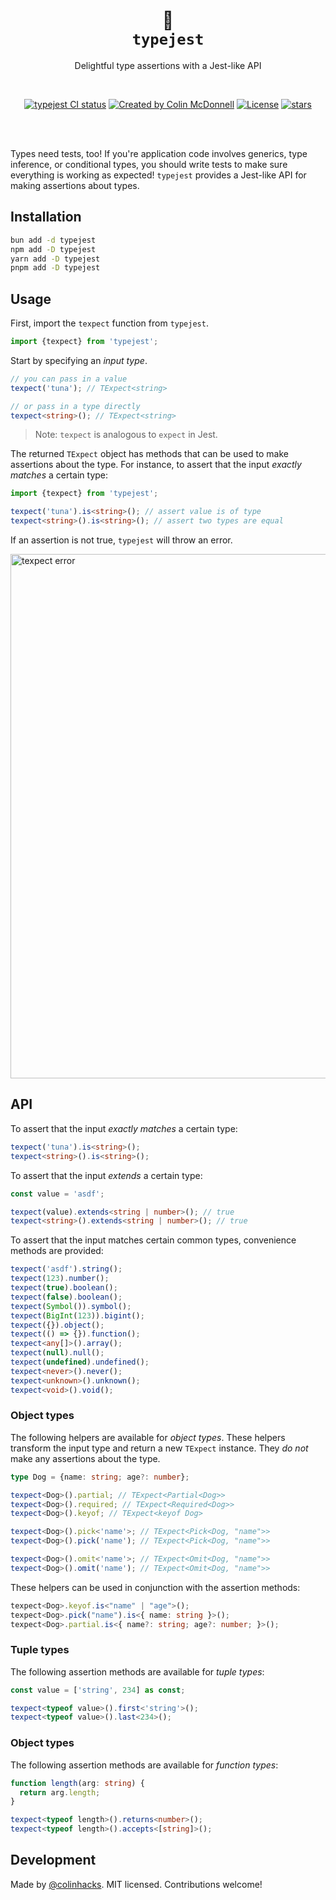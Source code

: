 <p align="center">
  <h1 align="center">🦆<br/><code>typejest</code></h1>
  <p align="center">
    Delightful type assertions with a Jest-like API
  </p>
</p>
<br/>
<p align="center">
<a href="https://github.com/colinhacks/typejest/actions?query=branch%3Amain"><img src="https://github.com/colinhacks/typejest/actions/workflows/test.yml/badge.svg?event=push&branch=main" alt="typejest CI status" /></a>
<a href="https://twitter.com/colinhacks" rel="nofollow"><img src="https://img.shields.io/badge/created%20by-@colinhacks-4BBAAB.svg" alt="Created by Colin McDonnell"></a>
<a href="https://opensource.org/licenses/MIT" rel="nofollow"><img src="https://img.shields.io/github/license/colinhacks/typejest" alt="License"></a>
<!-- <a href="https://www.npmjs.com/package/typejest" rel="nofollow"><img src="https://img.shields.io/npm/dw/typejest.svg" alt="npm"></a> -->
<a href="https://www.npmjs.com/package/typejest" rel="nofollow"><img src="https://img.shields.io/github/stars/colinhacks/typejest" alt="stars"></a>
</p>

<br/>
<br/>

Types need tests, too! If you're application code involves generics, type inference, or conditional types, you should write tests to make sure everything is working as expected! `typejest` provides a Jest-like API for making assertions about types.

## Installation

```bash
bun add -d typejest
npm add -D typejest
yarn add -D typejest
pnpm add -D typejest
```

## Usage

First, import the `texpect` function from `typejest`.

```ts
import {texpect} from 'typejest';
```

Start by specifying an _input type_.

```ts
// you can pass in a value
texpect('tuna'); // TExpect<string>

// or pass in a type directly
texpect<string>(); // TExpect<string>
```

> Note: `texpect` is analogous to `expect` in Jest.

The returned `TExpect` object has methods that can be used to make assertions about the type. For instance, to assert that the input _exactly matches_ a certain type:

```ts
import {texpect} from 'typejest';

texpect('tuna').is<string>(); // assert value is of type
texpect<string>().is<string>(); // assert two types are equal
```

If an assertion is not true, `typejest` will throw an error.

<img width="839" alt="texpect error" src="https://user-images.githubusercontent.com/3084745/224424727-56dbab49-fba2-4d02-aff1-024912ddd5bf.png">

## API

To assert that the input _exactly matches_ a certain type:

```ts
texpect('tuna').is<string>();
texpect<string>().is<string>();
```

To assert that the input _extends_ a certain type:

```ts
const value = 'asdf';

texpect(value).extends<string | number>(); // true
texpect<string>().extends<string | number>(); // true
```

To assert that the input matches certain common types, convenience methods are provided:

```ts
texpect('asdf').string();
texpect(123).number();
texpect(true).boolean();
texpect(false).boolean();
texpect(Symbol()).symbol();
texpect(BigInt(123)).bigint();
texpect({}).object();
texpect(() => {}).function();
texpect<any[]>().array();
texpect(null).null();
texpect(undefined).undefined();
texpect<never>().never();
texpect<unknown>().unknown();
texpect<void>().void();
```

### Object types

The following helpers are available for _object types_. These helpers transform the input type and return a new `TExpect` instance. They _do not_ make any assertions about the type.

```ts
type Dog = {name: string; age?: number};

texpect<Dog>().partial; // TExpect<Partial<Dog>>
texpect<Dog>().required; // TExpect<Required<Dog>>
texpect<Dog>().keyof; // TExpect<keyof Dog>

texpect<Dog>().pick<'name'>; // TExpect<Pick<Dog, "name">>
texpect<Dog>().pick('name'); // TExpect<Pick<Dog, "name">>

texpect<Dog>().omit<'name'>; // TExpect<Omit<Dog, "name">>
texpect<Dog>().omit('name'); // TExpect<Omit<Dog, "name">>
```

These helpers can be used in conjunction with the assertion methods:

```ts
texpect<Dog>.keyof.is<"name" | "age">();
texpect<Dog>.pick("name").is<{ name: string }>();
texpect<Dog>.partial.is<{ name?: string; age?: number; }>();
```

### Tuple types

The following assertion methods are available for _tuple types_:

```ts
const value = ['string', 234] as const;

texpect<typeof value>().first<'string'>();
texpect<typeof value>().last<234>();
```

### Object types

The following assertion methods are available for _function types_:

```ts
function length(arg: string) {
  return arg.length;
}

texpect<typeof length>().returns<number>();
texpect<typeof length>().accepts<[string]>();
```

## Development

Made by [@colinhacks](https://twitter.com/colinhacks). MIT licensed. Contributions welcome!
